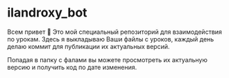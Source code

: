 # ilandroxy_bot

Всем привет 👋
Это мой специальный репозиторий для взаимодействия по урокам. 
Здесь я выкладываю Ваши файлы с уроков, каждый день делаю коммит для публикации их актуальных версий.

Попадая в папку с фалами вы можете просмотреть их актуальную версию и получить код по дате изменения.
